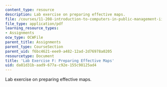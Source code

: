 ```yaml
---
content_type: resource
description: Lab exercise on preparing effective maps.
file: /courses/11-208-introduction-to-computers-in-public-management-ii-january-iap-2002/da81d31baad9677ac92e155c98125ad4_11208labF.pdf
file_type: application/pdf
learning_resource_types:
- Assignments
ocw_type: OCWFile
parent_title: Assignments
parent_type: CourseSection
parent_uid: f6bc4621-eee9-a482-12ad-2d76978a0205
resourcetype: Document
title: 'Lab Exercise F: Preparing Effective Maps'
uid: da81d31b-aad9-677a-c92e-155c98125ad4
---
```

Lab exercise on preparing effective maps.

